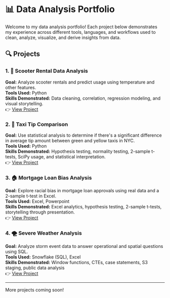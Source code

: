 # 📊 Data Analysis Portfolio

Welcome to my data analysis portfolio! Each project below demonstrates my experience across different tools, languages, and workflows used to clean, analyze, visualize, and derive insights from data.

## 🔍 Projects

### 1. 🛴 Scooter Rental Data Analysis
**Goal:** Analyze scooter rentals and predict usage using temperature and other features.  
**Tools Used:** Python  
**Skills Demonstrated:** Data cleaning, correlation, regression modeling, and visual storytelling.  
👉 [View Project](./scooter_rental_analysis)

### 2. 🚕 Taxi Tip Comparison  
**Goal:** Use statistical analysis to determine if there's a significant difference in average tip amount between green and yellow taxis in NYC.  
**Tools Used:** Python  
**Skills Demonstrated:** Hypothesis testing, normality testing, 2-sample t-tests, SciPy usage, and statistical interpretation.  
👉 [View Project](./taxi_tip_analysis)

### 3. 🏠 Mortgage Loan Bias Analysis  
**Goal:** Explore racial bias in mortgage loan approvals using real data and a 2-sample t-test in Excel.   
**Tools Used:** Excel, Powerpoint  
**Skills Demonstrated:** Excel analytics, hypothesis testing, 2-sample t-tests, storytelling through presentation.  
👉 [View Project](./mortgage_bias_analysis)

### 4. 🌪️ Severe Weather Analysis  
**Goal:** Analyze storm event data to answer operational and spatial questions using SQL.  
**Tools Used:** Snowflake (SQL), Excel  
**Skills Demonstrated:** Window functions, CTEs, case statements, S3 staging, public data analysis  
👉 [View Project](./severe_weather_sql_analysis)

---
More projects coming soon!
